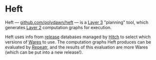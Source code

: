 Heft
====

Heft &mdash; [github.com/polydawn/heft](https://github.com/polydawn/heft) &mdash;
is a [Layer 3](../design/API#layer-3) "planning" tool, which generates
[Layer 2](../design/API#layer-2) computation graphs for execution.

Heft uses info from [release](../design/releasing) databases managed by
[Hitch](./hitch) to select which versions of [Wares](../glossary#Ware) to use.
The computation graphs Heft produces can be evaluated by [Repeatr](./repeatr),
and the results of this evaluation are more Wares (which can be put into a new
release!).
